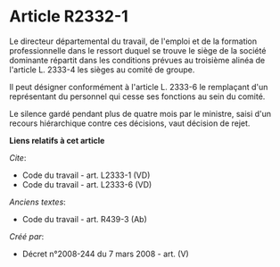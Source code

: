 # Article R2332-1

Le directeur départemental du travail, de l'emploi et de la formation professionnelle dans le ressort duquel se trouve le
siège de la société dominante répartit dans les conditions prévues au troisième alinéa de l'article L. 2333-4 les sièges au
comité de groupe. 

Il peut désigner conformément à l'article L. 2333-6 le remplaçant d'un représentant du personnel qui cesse ses fonctions au
sein du comité. 

Le silence gardé pendant plus de quatre mois par le ministre, saisi d'un recours hiérarchique contre ces décisions, vaut
décision de rejet.

**Liens relatifs à cet article**

_Cite_:

  - Code du travail - art. L2333-1 (VD)
  - Code du travail - art. L2333-6 (VD)

_Anciens textes_:

  - Code du travail - art. R439-3 (Ab)

_Créé par_:

  - Décret n°2008-244 du 7 mars 2008 - art. (V)
